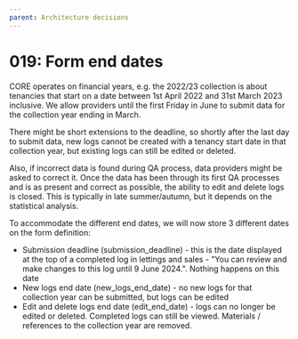 ```yaml
---
parent: Architecture decisions
---
```


# 019: Form end dates

CORE operates on financial years, e.g. the 2022/23 collection is about tenancies that start on a date between 1st April 2022 and 31st March 2023 inclusive.
We allow providers until the first Friday in June to submit data for the collection year ending in March.

There might be short extensions to the deadline, so shortly after the last day to submit data, new logs cannot be created with a tenancy start date in that collection year, but existing logs can still be edited or deleted.

Also, if incorrect data is found during QA process, data providers might be asked to correct it. Once the data has been through its first QA processes and is as present and correct as possible, the ability to edit and delete logs is closed. This is typically in late summer/autumn, but it depends on the statistical analysis.

To accommodate the different end dates, we will now store 3 different dates on the form definition:

- Submission deadline (submission_deadline) - this is the date displayed at the top of a completed log in lettings and sales - "You can review and make changes to this log until 9 June 2024.". Nothing happens on this date
- New logs end date (new_logs_end_date) - no new logs for that collection year can be submitted, but logs can be edited
- Edit and delete logs end date (edit_end_date) - logs can no longer be edited or deleted. Completed logs can still be viewed. Materials / references to the collection year are removed.
